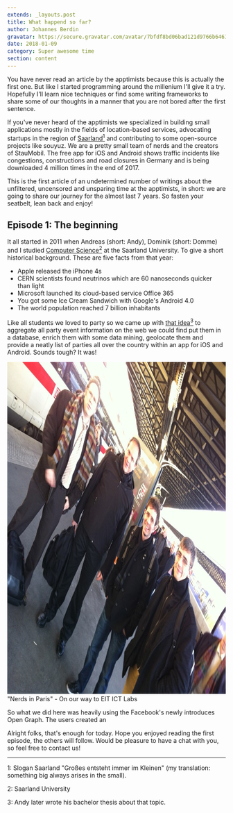 ```yaml
---
extends: _layouts.post
title: What happend so far?
author: Johannes Berdin
gravatar: https://secure.gravatar.com/avatar/7bfdf8bd06bad121d9766b64617a1499
date: 2018-01-09
category: Super awesome time
section: content
---
```


You have never read an article by the apptimists because this is actually the first one. But like I started programming around the millenium I'll give it a try. Hopefully I'll learn nice techniques or find some writing frameworks to share some of our thoughts in a manner that you are not bored after the first sentence.

If you've never heard of the apptimists we specialized in building small applications mostly in the fields of location-based services, advocating startups in the region of <a href="#fn-1">Saarland<sup>1</sup></a> and contributing to some open-source projects like souyuz. We are a pretty small team of nerds and the creators of StauMobil. The free app for iOS and Android shows traffic incidents like congestions, constructions and road closures in Germany and is being downloaded 4 million times in the end of 2017.

This is the first article of an undetermined number of writings about the unfiltered, uncensored and unsparing time at the apptimists, in short: we are going to share our journey for the almost last 7 years. So fasten your seatbelt, lean back and enjoy!

## Episode 1: The beginning

It all started in 2011 when Andreas (short: Andy), Dominik (short: Domme) and I studied <a href="#fn-2">Computer Science<sup>2</sup></a> at the Saarland University.
To give a short historical background. These are five facts from that year:
- Apple released the iPhone 4s
- CERN scientists found neutrinos which are 60 nanoseconds quicker than light
- Microsoft launched its cloud-based service Office 365
- You got some Ice Cream Sandwich with Google's Android 4.0
- The world population reached 7 billion inhabitants

Like all students we loved to party so we came up with <a href="#fn-3">that idea<sup>3</sup></a> to aggregate all party event information on the web we could find put them in a database, enrich them with some data mining, geolocate them and provide a neatly list of parties all over the country within an app for iOS and Android. Sounds tough? It was!

<div class="post-image">
  <img class="img-responsive" src="/img/posts/1/nerds-in-paris.jpg" alt="On our way to the EIT ICT Labs in Paris" width="1024" height="765">
  <span class="img-caption">"Nerds in Paris" - On our way to EIT ICT Labs</span>
</div>

So what we did here was heavily using the Facebook's newly introduces Open Graph. The users created an



Alright folks, that's enough for today. Hope you enjoyed reading the first episode, the others will follow. Would be pleasure to have a chat with you, so feel free to contact us!

<hr>

<a name="fn-1"></a>1: Slogan Saarland "Großes entsteht immer im Kleinen" (my translation: something big always arises in the small).

<a name="fn-2"></a>2: Saarland University

<a name="fn-3"></a>3: Andy later wrote his bachelor thesis about that topic.
